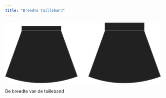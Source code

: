```yaml
---
title: "Breedte tailleband"
---
```


![Breedte tailleband](waistbandwidth.svg)

De breedte van de tailleband




